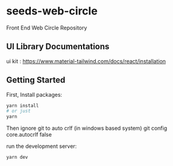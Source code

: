 # seeds-web-circle

Front End Web Circle Repository

## UI Library Documentations

ui kit : https://www.material-tailwind.com/docs/react/installation

## Getting Started

First, Install packages:

```bash
yarn install
# or just
yarn
```

Then ignore git to auto crlf (in windows based system) git config core.autocrlf
false

run the development server:

```bash
yarn dev
```
